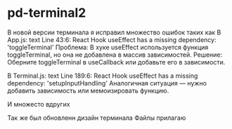 # pd-terminal2

В новой версии терминала я исправил множество ошибок таких как 
В App.js:
text
Line 43:6: React Hook useEffect has a missing dependency: 'toggleTerminal'
Проблема: В хуке useEffect используется функция toggleTerminal, но она не добавлена в массив зависимостей.
Решение: Оберните toggleTerminal в useCallback или добавьте его в зависимости.

В Terminal.js:
text
Line 189:6: React Hook useEffect has a missing dependency: 'setupInputHandling'
Аналогичная ситуация — нужно добавить зависимость или мемоизировать функцию.

И множесто вдругих

Так же был обновленн дизайн терминала
Файлы прилагаю
